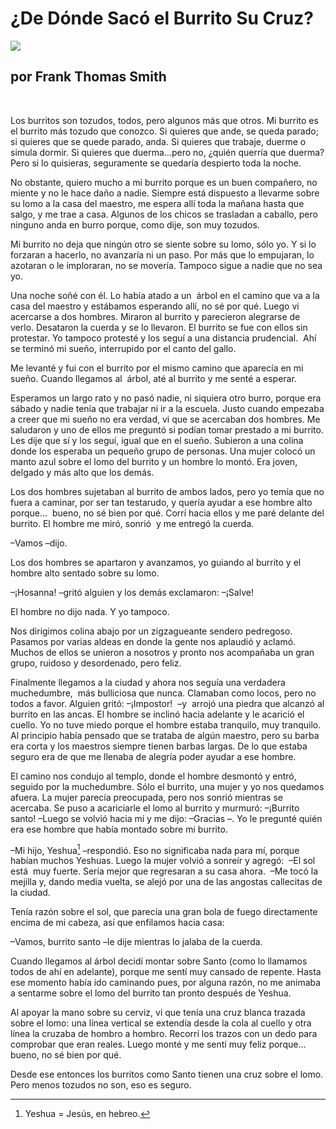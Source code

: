 # ¿De Dónde Sacó el Burrito Su Cruz?

![](donkey-jesus.jpg)

## por Frank Thomas Smith
 

Los burritos son tozudos, todos, pero algunos más que otros. Mi
burrito es el burrito más tozudo que conozco. Si quieres que ande, se queda parado; si quieres que se quede parado, anda. Si quieres
que trabaje, duerme o simula dormir. Si quieres que duerma...pero
no, ¿quién querría que duerma? Pero si lo quisieras, seguramente
se quedaría despierto toda la noche.

No obstante, quiero mucho a mi burrito porque es un buen
compañero, no miente y no le hace daño a nadie. Siempre está
dispuesto a llevarme sobre su lomo a la casa del maestro, me
espera allí toda la mañana hasta que salgo, y me trae a casa.
Algunos de los chicos se trasladan a caballo, pero ninguno anda en
burro porque, como dije, son muy tozudos.

Mi burrito no deja que ningún otro se siente sobre su lomo, sólo
yo. Y si lo forzaran a hacerlo, no avanzaría ni un paso. Por más
que lo empujaran, lo azotaran o le imploraran, no se movería.
Tampoco sigue a nadie que no sea yo. 

Una noche soñé con él. Lo había atado a un  árbol en el camino que
va a la casa del maestro y estábamos esperando allí, no sé por
qué. Luego vi  acercarse a dos hombres. Miraron al burrito y
parecieron alegrarse de verlo. Desataron la cuerda y se lo
llevaron. El burrito se fue con ellos sin protestar. Yo tampoco
protesté y los seguí a una distancia prudencial.  Ahí se terminó
mi sueño, interrupido por el canto del gallo.

Me levanté y fui con el burrito por el mismo camino que aparecía
en mi sueño. Cuando llegamos al  árbol, até al burrito y me senté
a esperar.

Esperamos un largo rato y no pasó nadie, ni siquiera otro burro,
porque era sábado y nadie tenía que trabajar ni ir a la escuela.
Justo cuando empezaba a creer que mi sueño no era verdad, vi que
se acercaban dos hombres. Me saludaron y uno de ellos me preguntó
si podían tomar prestado a mi burrito. Les dije que sí y los
seguí, igual que en el sueño. Subieron a una colina donde los
esperaba un pequeño grupo de personas. Una mujer colocó un manto
azul sobre el lomo del burrito y un hombre lo montó. Era joven,
delgado y más alto que los demás.

Los dos hombres sujetaban al burrito de ambos lados, pero yo temía
que no fuera a caminar, por ser tan testarudo, y quería ayudar a
ese hombre alto porque...  bueno, no sé bien por qué. Corrí hacia
ellos y me paré delante del burrito. El hombre me miró, sonrió  y
me entregó la cuerda.

–Vamos –dijo.

Los dos hombres se apartaron y avanzamos, yo guiando al burrito y
el hombre alto sentado sobre su lomo.

–¡Hosanna! –gritó alguien y los demás exclamaron: –¡Salve!

El hombre no dijo nada. Y yo tampoco.

Nos dirigimos colina abajo por un zigzagueante sendero pedregoso.
Pasamos por varias aldeas en donde la gente nos aplaudió y aclamó.
Muchos de ellos se unieron a nosotros y pronto nos acompañaba un
gran grupo, ruidoso y desordenado, pero feliz.

Finalmente llegamos a la ciudad y ahora nos seguía una verdadera
muchedumbre,  más bulliciosa que nunca. Clamaban como locos, pero
no todos a favor. Alguien gritó: –¡Impostor!  –y  arrojó una
piedra que alcanzó al burrito en las ancas. El hombre se inclinó
hacia adelante y le acarició el cuello. Yo no tuve miedo porque el
hombre estaba tranquilo, muy tranquilo. Al principio había pensado
que se trataba de algún maestro, pero su barba era corta y los
maestros siempre tienen barbas largas. De lo que estaba seguro era
de que me llenaba de alegría poder ayudar a ese hombre.

El camino nos condujo al templo, donde el hombre desmontó y entró,
seguido por la muchedumbre. Sólo el burrito, una mujer y yo nos
quedamos afuera. La mujer parecía preocupada, pero nos sonrió
mientras se acercaba. Se puso a acariciarle el lomo al burrito y
murmuró: –¡Burrito santo! –Luego se volvió hacia mí y me dijo:
–Gracias –. Yo le pregunté quién era ese hombre que había montado
sobre mi burrito.

–Mi hijo, Yeshua[^\*] –respondió. Eso no significaba nada para mí,
porque habían muchos Yeshuas. Luego la mujer volvió a sonreír y
agregó:  –El sol está  muy fuerte. Sería mejor que regresaran a su
casa ahora.  –Me tocó la mejilla y, dando media vuelta, se alejó
por una de las angostas callecitas de la ciudad.

Tenía razón sobre el sol, que parecía una gran bola de fuego
directamente encima de mi cabeza, así que enfilamos hacia casa:

–Vamos, burrito santo –le dije mientras lo jalaba de la cuerda.

Cuando llegamos al árbol decidí montar sobre Santo (como lo
llamamos todos de ahí en adelante), porque me sentí muy cansado de
repente. Hasta ese momento había ido caminando pues, por alguna
razón, no me animaba a sentarme sobre el lomo del burrito tan
pronto después de Yeshua.

Al apoyar la mano sobre su cerviz, vi que tenía una cruz blanca
trazada sobre el lomo: una línea vertical se extendía desde la
cola al cuello y otra línea la cruzaba de hombro a hombro. Recorrí
los trazos con un dedo para comprobar que eran reales. Luego monté
y me sentí muy feliz porque... bueno, no sé bien por qué.

Desde ese entonces los burritos como Santo tienen una cruz sobre
el lomo. Pero menos tozudos no son, eso es seguro. 

[^\*]: Yeshua = Jesús, en hebreo.


